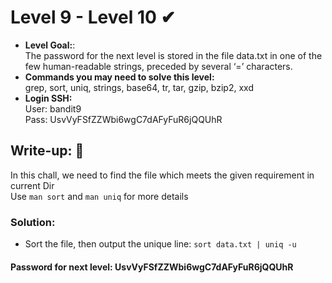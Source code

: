 # Level 9 - Level 10 ✔
- **Level Goal:**:<br>
The password for the next level is stored in the file data.txt in one of the few human-readable strings, preceded by several ‘=’ characters.<br>
- **Commands you may need to solve this level:**<br>
grep, sort, uniq, strings, base64, tr, tar, gzip, bzip2, xxd<br>
- **Login SSH:**<br>
User: bandit9<br>
Pass: UsvVyFSfZZWbi6wgC7dAFyFuR6jQQUhR<br>
## Write-up: 📝<br>
In this chall, we need to find the file which meets the given requirement in current Dir<br>
Use `man sort` and `man uniq` for more details
### Solution:<br>
- Sort the file, then output the unique line: `sort data.txt | uniq -u`<br>
#### Password for next level: UsvVyFSfZZWbi6wgC7dAFyFuR6jQQUhR

